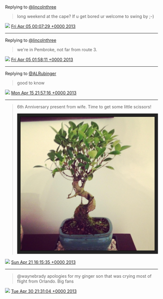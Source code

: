 Replying to [@lincolnthree](https://twitter.com/lincolnthree/status/319963096296869889)

> long weekend at the cape? If u get bored ur welcome to swing by ;-)

<img src="/images/twitter/media/tweet.ico" width="12" /> [Fri Apr 05 00:07:29 +0000 2013](https://twitter.com/kenfinnigan/status/319964471466545152)

----

Replying to [@lincolnthree](https://twitter.com/lincolnthree/status/319991639764516865)

> we're in Pembroke, not far from route 3.

<img src="/images/twitter/media/tweet.ico" width="12" /> [Fri Apr 05 01:58:11 +0000 2013](https://twitter.com/kenfinnigan/status/319992332504154112)

----

Replying to [@ALRubinger](https://twitter.com/ALRubinger/status/323915758444888067)

> good to know

<img src="/images/twitter/media/tweet.ico" width="12" /> [Mon Apr 15 21:57:16 +0000 2013](https://twitter.com/kenfinnigan/status/323917967458967552)

----

> 6th Anniversary present from wife. Time to get some little scissors! 
> 
> ![](/images/twitter/media/326006307234643968-BIY1AlmCAAAcrX7.jpg)

<img src="/images/twitter/media/tweet.ico" width="12" /> [Sun Apr 21 16:15:35 +0000 2013](https://twitter.com/kenfinnigan/status/326006307234643968)

----

> @waynebrady apologies for my ginger son that was crying most of flight from Orlando. Big fans

<img src="/images/twitter/media/tweet.ico" width="12" /> [Tue Apr 30 21:31:04 +0000 2013](https://twitter.com/kenfinnigan/status/329347193523818496)